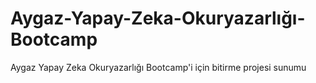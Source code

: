# Aygaz-Yapay-Zeka-Okuryazarlığı-Bootcamp
Aygaz Yapay Zeka Okuryazarlığı Bootcamp'i için bitirme projesi sunumu
